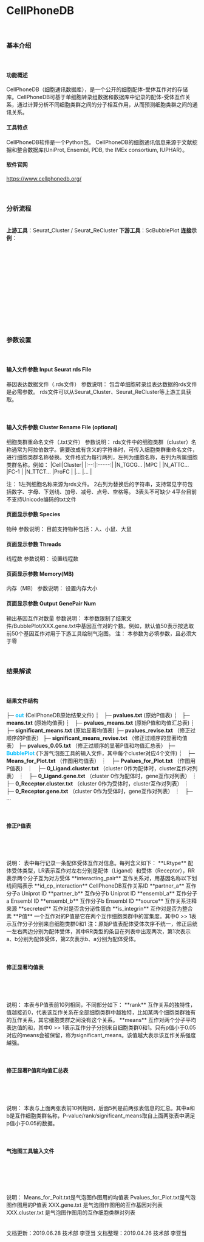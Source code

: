 # **CellPhoneDB**

　  
### **基本介绍**

　  
#### **功能概述**

CellPhoneDB（细胞通讯数据库），是一个公开的细胞配体-受体互作对的存储库。CellPhoneDB可基于单细胞转录组数据和数据库中记录的配体-受体互作关系，通过计算分析不同细胞类群之间的分子相互作用，从而预测细胞类群之间的通讯关系。

#### **工具特点**

CellPhoneDB软件是一个Python包。
CellPhoneDB的细胞通讯信息来源于文献挖掘和整合数据库(UniProt, Ensembl, PDB, the IMEx consortium, IUPHAR）。

#### **软件官网**
https://www.cellphonedb.org/

　  
### **分析流程**

　  
**上游工具**：Seurat_Cluster / Seurat_ReCluster
**下游工具**：ScBubblePlot
**连接示例**：
<div style="text-align:center">
<img data-src="1.png" height="175px" ></img>
</div>

　  
### **参数设置**

　  
#### **输入文件参数 Input Seurat rds File**
基因表达数据文件（.rds文件）
参数说明：
包含单细胞转录组表达数据的rds文件是必需参数。
rds文件可以从Seurat_Cluster、Seurat_ReCluster等上游工具获取。

　  
#### **输入文件参数 Cluster Rename File (optional)**
细胞类群重命名文件（.txt文件）
参数说明：
rds文件中的细胞类群（cluster）名称通常为阿拉伯数字。需要改成有含义的字符串时，可传入细胞类群重命名文件，进行细胞类群名称替换。文件格式为每行两列，左列为细胞名称，右列为所属细胞类群名称。例如：
|Cell|Cluster|
|:--:|:-----:|
|N_TGCG... |MPC    |
|N_ATTC... |FC-1   |
|N_TTCT... |ProFC  |
|...       |...    |

注：
1左列细胞名称来源为rds文件。
2右列为替换后的字符串，支持常见字符包括数字、字母、下划线、加号、减号、点号、空格等。
3表头不可缺少
4平台目前不支持Unicode编码的txt文件

<label id='cellphonedb_species'></label>
#### **页面显示参数 Species**
物种
参数说明：
目前支持物种包括：人、小鼠、大鼠

<label id='cpu'></label>
#### **页面显示参数 Threads**
线程数
参数说明：
设置线程数

<label id='mem'></label>
#### **页面显示参数 Memory(MB)**
内存（MB）
参数说明：
设置内存大小

<label id='topGenePairNum'></label>
#### **页面显示参数 Output GenePair Num**
输出基因互作对数量
参数说明：
本参数限制了结果文件/BubblePlot/XXX.gene.txt中基因互作对的个数。例如，默认值50表示按选取前50个基因互作对用于下游工具绘制气泡图。
注：
本参数为必填参数，且必须大于零

　  
### **结果解读**

　  
#### **结果文件结构**

├─ <font color=#00BFFF>**out**</font> (CellPhoneDB原始结果文件)
┊　├─ **pvalues.txt** (原始P值表)
┊　├─ **means.txt** (原始均值表)
┊　├─ **pvalues_means.txt** (原始P值和均值汇总表)
┊　├─ **significant_means.txt** (原始显著均值表)
├─ **pvalues_revise.txt** （修正过顺序的P值表）
├─ **significant_means_revise.txt** （修正过顺序的显著均值表）
├─ **pvalues_0.05.txt** （修正过顺序的显著P值和均值汇总表）
├─ <font color=#00BFFF>**BubblePlot**</font> (下游气泡图工具的输入文件，其中每个cluster对应4个文件) 
┊　├─ **Means_for_Plot.txt** （作图用均值表）
┊　├─ **Pvalues_for_Plot.txt** （作图用P值表）
┊　├─ **0_Ligand.cluster.txt** （cluster 0作为配体时，cluster互作对列表）
┊　├─ **0_Ligand.gene.txt** （cluster 0作为配体时，gene互作对列表）
┊　├─ **0_Receptor.cluster.txt** （cluster 0作为受体时，cluster互作对列表）
┊　├─ **0_Receptor.gene.txt** （cluster 0作为受体时，gene互作对列表）
┊　├─ ...

　  
#### **修正P值表**

<div style="text-align:center">
<img data-src="2.png" height="60px" ></img>
</div>
说明：
表中每行记录一条配体受体互作对信息。每列含义如下：
**LRtype** 配体受体类型，LR表示互作对左右分别是配体（Ligand）和受体（Receptor），RR表示两个分子互为对方受体
**interacting_pair** 互作关系对，用基因名称以下划线间隔表示
**id_cp_interaction** CellPhoneDB互作关系ID
**partner_a** 互作分子a Uniprot ID
**partner_b** 互作分子b Uniprot ID
**ensembl_a** 互作分子a Ensembl ID
**ensembl_b** 互作分子b Ensembl ID
**source** 互作关系注释来源
**secreted** 互作对是否含分泌性蛋白
**is_integrin** 互作对是否为整合素
**P值** 一个互作对的P值是它在两个互作细胞类群中的富集度。其中0 >> 1表示互作分子分别来自细胞类群0和1
注：原始P值表配体受体次序不统一，修正后统一左右两边分别为配体受体，其中RR类型的条目在列表中出现两次，第1次表示a、b分别为配体受体，第2次表示b、a分别为配体受体。

　  
#### **修正显著均值表**

<div style="text-align:center">
<img data-src="3.png" height="60px" ></img>
</div>
说明：
本表与P值表前10列相同，不同部分如下：
**rank** 互作关系的独特性，值越接近0，代表该互作关系在全部细胞类群中越独特，比如某两个细胞类群独有的互作关系，其它细胞类群之间没有这个关系。
**means** 互作对两个分子平均表达值的和，其中0 >> 1表示互作分子分别来自细胞类群0和1。只有p值小于0.05对应的means会被保留，称为significant_means。该值越大表示该互作关系强度越强。

　  
#### **修正显著P值和均值汇总表**

<div style="text-align:center">
<img data-src="4.png" height="60px" ></img>
</div>
说明：
本表与上面两张表前10列相同，后面5列是前两张表信息的汇总。其中a和b是互作细胞类群名称，P-value/rank/significant_means取自上面两张表中满足p值小于0.05的数据。

　  
#### **气泡图工具输入文件**

<div style="text-align:center">
<img data-src="5.png" height="80px" ></img> <img data-src="6.png" height="80px" ></img>
</div>
<div style="text-align:center">
</div>
说明：
Means_for_Polt.txt是气泡图作图用的均值表
Pvalues_for_Plot.txt是气泡图作图用的P值表
XXX.gene.txt 是气泡图作图用的互作基因对列表
XXX.cluster.txt 是气泡图作图用的互作细胞类群对列表

　  
文档更新：2019.06.28 技术部 李亚当 
文档整理：2019.04.26 技术部 李亚当 
